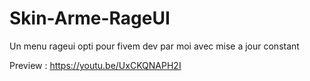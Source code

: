 # Skin-Arme-RageUI
Un menu rageui opti pour fivem dev par moi avec mise a jour constant

Preview : https://youtu.be/UxCKQNAPH2I
